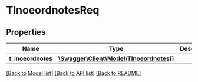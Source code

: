 # TInoeordnotesReq

## Properties
Name | Type | Description | Notes
------------ | ------------- | ------------- | -------------
**t_inoeordnotes** | [**\Swagger\Client\Model\TInoeordnotes[]**](TInoeordnotes.md) |  | [optional] 

[[Back to Model list]](../README.md#documentation-for-models) [[Back to API list]](../README.md#documentation-for-api-endpoints) [[Back to README]](../README.md)


